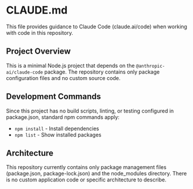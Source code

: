 # CLAUDE.md

This file provides guidance to Claude Code (claude.ai/code) when working with code in this repository.

## Project Overview

This is a minimal Node.js project that depends on the `@anthropic-ai/claude-code` package. The repository contains only package configuration files and no custom source code.

## Development Commands

Since this project has no build scripts, linting, or testing configured in package.json, standard npm commands apply:
- `npm install` - Install dependencies
- `npm list` - Show installed packages

## Architecture

This repository currently contains only package management files (package.json, package-lock.json) and the node_modules directory. There is no custom application code or specific architecture to describe.